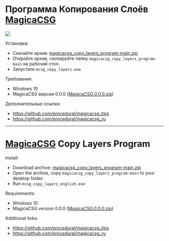 # Программа Копирования Слоёв [MagicaCSG](https://ephtracy.github.io/index.html?page=magicacsg)

![](https://raw.github.com/procedural/magicacsg_copy_layers_program/main/screenshot.png)

Установка:

* Скачайте архив: [magicacsg_copy_layers_program-main.zip](https://github.com/procedural/magicacsg_copy_layers_program/archive/refs/heads/main.zip)
* Откройте архив, скопируйте папку `magicacsg_copy_layers_program-main` на рабочий стол.
* Запустите `mcsg_copy_layers.exe`

Требования:

* Windows 10
* MagicaCSG версии 0.0.0 ([MagicaCSG.0.0.0.zip](https://github.com/ephtracy/ephtracy.github.io/releases/download/c0.0.0/MagicaCSG.0.0.0.zip))

Дополнительные ссылки:

* https://github.com/procedural/magicacsg_tips
* https://github.com/procedural/magicacsg_ru

---

# [MagicaCSG](https://ephtracy.github.io/index.html?page=magicacsg) Copy Layers Program

Install:

* Download archive: [magicacsg_copy_layers_program-main.zip](https://github.com/procedural/magicacsg_copy_layers_program/archive/refs/heads/main.zip)
* Open the archive, copy `magicacsg_copy_layers_program-main` to your desktop folder.
* Run `mcsg_copy_layers_english.exe`

Requirements:

* Windows 10
* MagicaCSG version 0.0.0 ([MagicaCSG.0.0.0.zip](https://github.com/ephtracy/ephtracy.github.io/releases/download/c0.0.0/MagicaCSG.0.0.0.zip))

Additional links:

* https://github.com/procedural/magicacsg_tips
* https://github.com/procedural/magicacsg_ru
